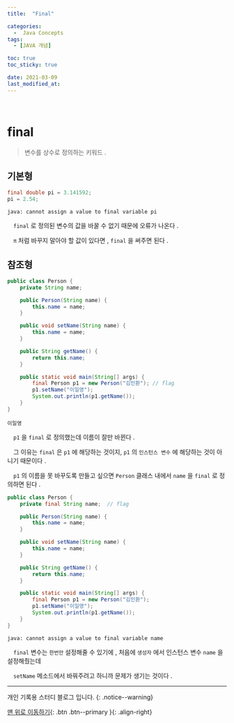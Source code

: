 ```yaml
---
title:  "Final" 

categories:
  -  Java Concepts
tags:
  - [JAVA 개념]

toc: true
toc_sticky: true

date: 2021-03-09
last_modified_at: 
---
```



<br>

# final

> 변수를 상수로 정의하는 키워드 .   

## 기본형

```java
final double pi = 3.141592;
pi = 2.54;
```
```
java: cannot assign a value to final variable pi
```
　`final` 로 정의된 변수의 값을 바꿀 수 없기 때문에 오류가 나온다 .

　`π` 처럼 바꾸지 말아야 할 값이 있다면 , `final` 을 써주면 된다 .

## 참조형

```java
public class Person {
    private String name;

    public Person(String name) {
        this.name = name;
    }

    public void setName(String name) {
        this.name = name;
    }

    public String getName() {
        return this.name;
    }

    public static void main(String[] args) {
        final Person p1 = new Person("김인환"); // flag
        p1.setName("이일영");
        System.out.println(p1.getName());
    }
}
```
```
이일영
```

　`p1` 을 `final` 로 정의했는데 이름이 잘만 바뀐다 .

　그 이유는 `final` 은 `p1` 에 해당하는 것이지, `p1` 의 `인스턴스 변수` 에 해당하는 것이 아니기 때문이다 .

　`p1` 의 이름을 못 바꾸도록 만들고 싶으면 `Person` 클래스 내에서 `name` 을 `final` 로 정의하면 된다 .

```java
public class Person {
    private final String name;  // flag

    public Person(String name) {
        this.name = name;
    }

    public void setName(String name) {
        this.name = name;
    }

    public String getName() {
        return this.name;
    }

    public static void main(String[] args) {
        final Person p1 = new Person("김인환");
        p1.setName("이일영");
        System.out.println(p1.getName());
    }
}
```
```
java: cannot assign a value to final variable name
```

　`final` 변수는 `한번만` 설정해줄 수 있기에 , 처음에 `생성자` 에서 인스턴스 변수 `name` 을 설정해줬는데

　`setName` 메소드에서 바꿔주려고 하니까 문제가 생기는 것이다 .
<br>

***

개인 기록용 스터디 블로그 입니다.
{: .notice--warning}

[맨 위로 이동하기](#){: .btn .btn--primary }{: .align-right}